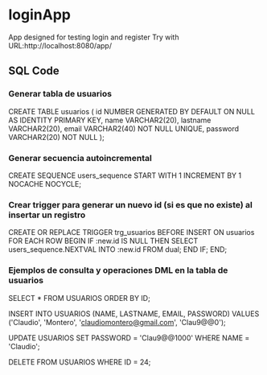 # loginApp
App designed for testing login and register
Try with URL:http://localhost:8080/app/ 

## SQL Code

### Generar tabla de usuarios

CREATE TABLE usuarios (
  id NUMBER GENERATED BY DEFAULT ON NULL AS IDENTITY PRIMARY KEY,
  name VARCHAR2(20),
  lastname VARCHAR2(20),
  email VARCHAR2(40) NOT NULL UNIQUE,
  password VARCHAR2(20) NOT NULL
);

### Generar secuencia autoincremental

CREATE SEQUENCE users_sequence
  START WITH 1
  INCREMENT BY 1
  NOCACHE
  NOCYCLE;
  
### Crear trigger para generar un nuevo id (si es que no existe) al insertar un registro 

CREATE OR REPLACE TRIGGER trg_usuarios
BEFORE INSERT ON usuarios
FOR EACH ROW
BEGIN
  IF :new.id IS NULL THEN
    SELECT users_sequence.NEXTVAL
    INTO :new.id
    FROM dual;
  END IF;
END;

### Ejemplos de consulta y operaciones DML en la tabla de usuarios

SELECT * FROM USUARIOS ORDER BY ID;

INSERT INTO USUARIOS (NAME, LASTNAME, EMAIL, PASSWORD) VALUES ('Claudio', 'Montero', 'claudiomontero@gmail.com', 'Clau9@@0');

UPDATE USUARIOS SET PASSWORD = 'Clau9@@1000' WHERE NAME = 'Claudio';

DELETE FROM USUARIOS WHERE ID = 24;
